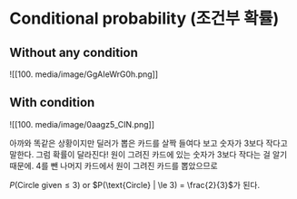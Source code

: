 # Conditional probability (조건부 확률)

## Without any condition

![[100. media/image/GgAIeWrG0h.png]]

## With condition

![[100. media/image/0aagz5_CIN.png]]

아까와 똑같은 상황이지만 딜러가 뽑은 카드를 살짝 들여다 보고 숫자가 3보다 작다고 말한다. 그럼 확률이 달라진다! 원이 그려진 카드에 있는 숫자가 3보다 작다는 걸 알기 때문에. 4를 뺀 나머지 카드에서 원이 그려진 카드를 뽑았으므로

$P(\text{Circle given} \le 3)$ or $P(\text{Circle} | \le 3) = \frac{2}{3}$가 된다.
